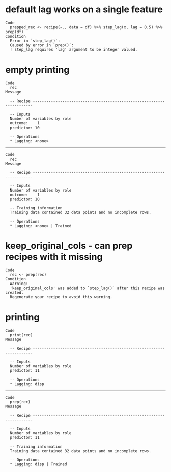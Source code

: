 # default lag works on a single feature

    Code
      prepped_rec <- recipe(~., data = df) %>% step_lag(x, lag = 0.5) %>% prep(df)
    Condition
      Error in `step_lag()`:
      Caused by error in `prep()`:
      ! step_lag requires 'lag' argument to be integer valued.

# empty printing

    Code
      rec
    Message
      
      -- Recipe ----------------------------------------------------------------------
      
      -- Inputs 
      Number of variables by role
      outcome:    1
      predictor: 10
      
      -- Operations 
      * Lagging: <none>

---

    Code
      rec
    Message
      
      -- Recipe ----------------------------------------------------------------------
      
      -- Inputs 
      Number of variables by role
      outcome:    1
      predictor: 10
      
      -- Training information 
      Training data contained 32 data points and no incomplete rows.
      
      -- Operations 
      * Lagging: <none> | Trained

# keep_original_cols - can prep recipes with it missing

    Code
      rec <- prep(rec)
    Condition
      Warning:
      'keep_original_cols' was added to `step_lag()` after this recipe was created.
      Regenerate your recipe to avoid this warning.

# printing

    Code
      print(rec)
    Message
      
      -- Recipe ----------------------------------------------------------------------
      
      -- Inputs 
      Number of variables by role
      predictor: 11
      
      -- Operations 
      * Lagging: disp

---

    Code
      prep(rec)
    Message
      
      -- Recipe ----------------------------------------------------------------------
      
      -- Inputs 
      Number of variables by role
      predictor: 11
      
      -- Training information 
      Training data contained 32 data points and no incomplete rows.
      
      -- Operations 
      * Lagging: disp | Trained

